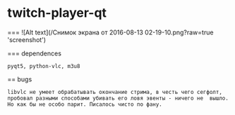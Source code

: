 # twitch-player-qt
===
![Alt text](/Снимок экрана от 2016-08-13 02-19-10.png?raw=true 'screenshot')

===
dependences

```
pyqt5, python-vlc, m3u8
```
==
bugs
```
libvlc не умеет обрабатывать окончание стрима, в честь чего сегфолт, пробовал разными способами убивать его ловя эвенты - ничего не  вышло. Но как бы не особо парит. Писалось чисто по фану.
```
